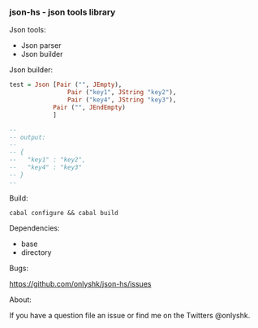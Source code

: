 ### json-hs - json tools library

Json tools:

  * Json parser
  * Json builder

Json builder:

```haskell
test = Json [Pair ("", JEmpty),
				Pair ("key1", JString "key2"),
				Pair ("key4", JString "key3"),
			Pair ("", JEndEmpty)
			]

--
-- output:
--
-- { 
--   "key1" : "key2",
--   "key4" : "key3"
-- }
--
```

Build:

```
cabal configure && cabal build
```

Dependencies:

  * base
  * directory

Bugs:

  https://github.com/onlyshk/json-hs/issues

About:

If you have a question file an issue or find me on the Twitters @onlyshk.